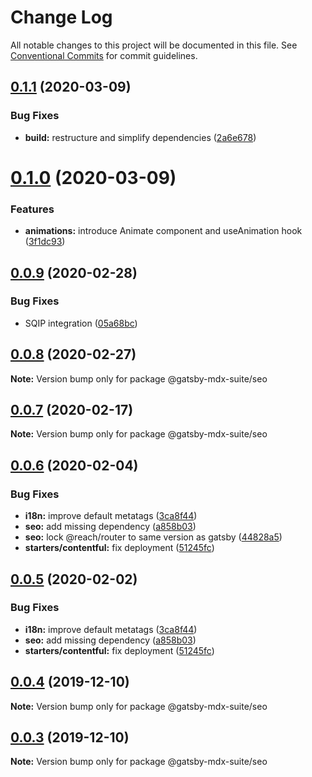 # Change Log

All notable changes to this project will be documented in this file.
See [Conventional Commits](https://conventionalcommits.org) for commit guidelines.

## [0.1.1](https://github.com/axe312ger/gatsby-mdx-suite/compare/@gatsby-mdx-suite/seo@0.1.0...@gatsby-mdx-suite/seo@0.1.1) (2020-03-09)


### Bug Fixes

* **build:** restructure and simplify dependencies ([2a6e678](https://github.com/axe312ger/gatsby-mdx-suite/commit/2a6e6784431358d1bc05f76912455c28ed565db0))





# [0.1.0](https://github.com/axe312ger/gatsby-mdx-suite/compare/@gatsby-mdx-suite/seo@0.0.9...@gatsby-mdx-suite/seo@0.1.0) (2020-03-09)


### Features

* **animations:** introduce Animate component and useAnimation hook ([3f1dc93](https://github.com/axe312ger/gatsby-mdx-suite/commit/3f1dc93ce4e2f57718c8f94a9f96aadc6b94014b))





## [0.0.9](https://github.com/axe312ger/gatsby-mdx-suite/compare/@gatsby-mdx-suite/seo@0.0.8...@gatsby-mdx-suite/seo@0.0.9) (2020-02-28)


### Bug Fixes

* SQIP integration ([05a68bc](https://github.com/axe312ger/gatsby-mdx-suite/commit/05a68bcdfeb10faa4f516a48f0bbdad9c3d3eb63))





## [0.0.8](https://github.com/axe312ger/gatsby-mdx-suite/compare/@gatsby-mdx-suite/seo@0.0.7...@gatsby-mdx-suite/seo@0.0.8) (2020-02-27)

**Note:** Version bump only for package @gatsby-mdx-suite/seo





## [0.0.7](https://github.com/axe312ger/gatsby-mdx-suite/compare/@gatsby-mdx-suite/seo@0.0.6...@gatsby-mdx-suite/seo@0.0.7) (2020-02-17)

**Note:** Version bump only for package @gatsby-mdx-suite/seo





## [0.0.6](https://github.com/axe312ger/gatsby-mdx-suite/compare/@gatsby-mdx-suite/seo@0.0.4...@gatsby-mdx-suite/seo@0.0.6) (2020-02-04)


### Bug Fixes

* **i18n:** improve default metatags ([3ca8f44](https://github.com/axe312ger/gatsby-mdx-suite/commit/3ca8f44c8471510cd45056c004fc6e21dbf5eafe))
* **seo:** add missing dependency ([a858b03](https://github.com/axe312ger/gatsby-mdx-suite/commit/a858b031b736feb53770c4df7664bed51530b44f))
* **seo:** lock @reach/router to same version as gatsby ([44828a5](https://github.com/axe312ger/gatsby-mdx-suite/commit/44828a5f06882333041c16da9c8dd26212f116b7))
* **starters/contentful:** fix deployment ([51245fc](https://github.com/axe312ger/gatsby-mdx-suite/commit/51245fce1d38a2b68535e473b2c42dbece01606c))





## [0.0.5](https://github.com/axe312ger/gatsby-mdx-suite/compare/@gatsby-mdx-suite/seo@0.0.4...@gatsby-mdx-suite/seo@0.0.5) (2020-02-02)


### Bug Fixes

* **i18n:** improve default metatags ([3ca8f44](https://github.com/axe312ger/gatsby-mdx-suite/commit/3ca8f44c8471510cd45056c004fc6e21dbf5eafe))
* **seo:** add missing dependency ([a858b03](https://github.com/axe312ger/gatsby-mdx-suite/commit/a858b031b736feb53770c4df7664bed51530b44f))
* **starters/contentful:** fix deployment ([51245fc](https://github.com/axe312ger/gatsby-mdx-suite/commit/51245fce1d38a2b68535e473b2c42dbece01606c))





## [0.0.4](https://github.com/axe312ger/gatsby-mdx-suite/compare/@gatsby-mdx-suite/seo@0.0.3...@gatsby-mdx-suite/seo@0.0.4) (2019-12-10)

**Note:** Version bump only for package @gatsby-mdx-suite/seo





## [0.0.3](https://github.com/axe312ger/gatsby-mdx-suite/compare/@gatsby-mdx-suite/seo@0.0.2...@gatsby-mdx-suite/seo@0.0.3) (2019-12-10)

**Note:** Version bump only for package @gatsby-mdx-suite/seo
